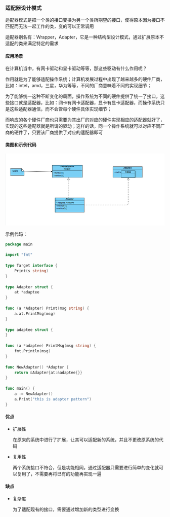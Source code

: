 ### 适配器设计模式

适配器模式是把一个类的接口变换为另一个类所期望的接口，使得原本因为接口不匹配而无法一起工作的类，变的可以正常调用

适配器别名有：Wrapper，Adapter，它是一种结构型设计模式，通过扩展原本不适配的类来满足特定的需求

#### 应用场景

在计算机当中，有网卡驱动和显卡驱动等等，那这些驱动有什么作用呢？

作用就是为了能够适配操作系统；计算机发展过程中出现了越来越多的硬件厂商，比如：intel，amd，三星，华为等等，不同的厂商意味着不同的实现细节；

为了能够统一这种不断变化的局面，操作系统为不同的硬件提供了统一了接口，这些接口就是适配器，比如：网卡有网卡适配器，显卡有显卡适配器，而操作系统只是这些适配器通信，而不会管每个硬件具体实现细节；

而响应的各个硬件厂商也只需要为其出厂的对应的硬件实现相应的适配器就好了，实现的这些适配器就是所谓的驱动；这样的话，同一个操作系统就可以对应不同厂商的硬件了，只要该厂商提供了对应的适配器即可

#### 类图和示例代码

![adapter](adapter.png)

示例代码：

```go
package main

import "fmt"

type Target interface {
	Print(s string)
}

type Adapter struct {
	at *adaptee
}

func (a *Adapter) Print(msg string) {
	a.at.PrintMsg(msg)
}

type adaptee struct {
}

func (a *adaptee) PrintMsg(msg string) {
	fmt.Println(msg)
}

func NewAdapter() *Adapter {
	return &Adapter{at:&adaptee{}}
}

func main() {
	a := NewAdapter()
	a.Print("this is adapter pattern")
}
```

#### 优点

- 扩展性

  在原来的系统中进行了扩展，让其可以适配新的系统，并且不更改原系统的代码

- 复用性

  两个系统接口不符合，但是功能相同，通过适配器只需要进行简单的变化就可以复用了，不需要再将已有的功能再实现一遍

#### 缺点

- 复杂度

  为了适配现有的接口，需要通过增加新的类型进行变换